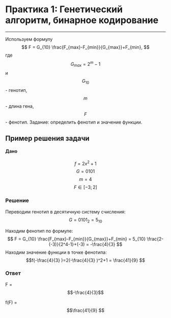 # Практика 1: Генетический алгоритм, бинарное кодирование 
___
Используем формулу
$$
F = G_{10} \frac{F_{max}-F_{min}}{G_{max}}+F_{min}, 
$$
где $$G_{max}  = 2^m-1$$ и $$G_{10}$$ - генотип, $$m$$ - длина гена, $$F$$ - фенотип. Задание: определить фенотип и значение функции. 

## Пример решения задачи

#### Дано 
$$
f = 2x^2+1$$
$$
G = {0101}$$
$$
m = 4$$
$$
F \in [-3; 2]$$


### Решение
Переводим генотип в десятичную систему счисления: $$G = 0101_{2} = 5_{10}$$

Находим фенотип по формуле: 
$$
F = G_{10} \frac{F_{max}-F_{min}}{G_{max}}+F_{min} = 5_{10} \frac{2-(-3)}{2^4-1}+(-3) = -\frac{4}{3}  
$$
Находим значение функции в точке фенотипа:
$$f(-\frac{4}{3} )=2(-\frac{4}{3} )^2+1 = \frac{41}{9} $$
### Ответ 
F = $$-\frac{4}{3}$$

f(F) = $$\frac{41}{9} $$
